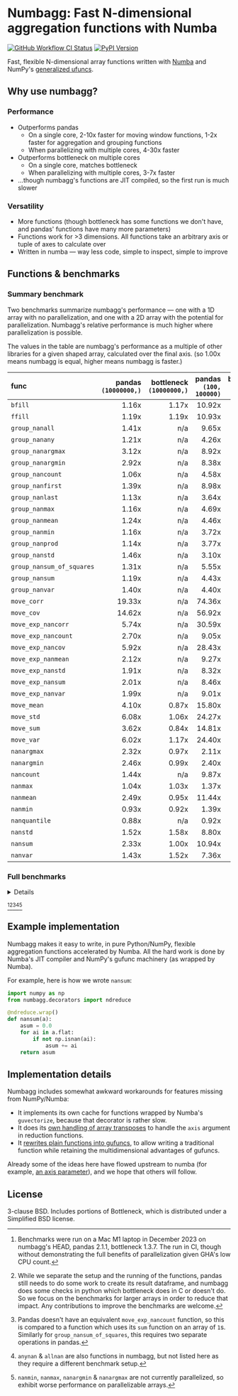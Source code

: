 # Numbagg: Fast N-dimensional aggregation functions with Numba

[![GitHub Workflow CI Status](https://img.shields.io/github/actions/workflow/status/numbagg/numbagg/test.yaml?branch=main&logo=github&style=for-the-badge)](https://github.com/numbagg/numbagg/actions/workflows/test.yaml)
[![PyPI Version](https://img.shields.io/pypi/v/numbagg?style=for-the-badge)](https://pypi.python.org/pypi/numbagg/)

Fast, flexible N-dimensional array functions written with
[Numba](https://github.com/numba/numba) and NumPy's [generalized
ufuncs](http://docs.scipy.org/doc/numpy/reference/c-api.generalized-ufuncs.html).

## Why use numbagg?

### Performance

- Outperforms pandas
  - On a single core, 2-10x faster for moving window functions, 1-2x faster for
    aggregation and grouping functions
  - When parallelizing with multiple cores, 4-30x faster
- Outperforms bottleneck on multiple cores
  - On a single core, matches bottleneck
  - When parallelizing with multiple cores, 3-7x faster
- ...though numbagg's functions are JIT compiled, so the first run is much slower

### Versatility

- More functions (though bottleneck has some functions we don't have, and pandas' functions
  have many more parameters)
- Functions work for >3 dimensions. All functions take an arbitrary axis or
  tuple of axes to calculate over
- Written in numba — way less code, simple to inspect, simple to improve

## Functions & benchmarks

### Summary benchmark

Two benchmarks summarize numbagg's performance — one with a 1D array with no
parallelization, and one with a 2D array with the potential for parallelization.
Numbagg's relative performance is much higher where parallelization is possible.

The values in the table are numbagg's performance as a multiple of other libraries for a
given shaped array, calculated over the final axis. (so 1.00x means numbagg is equal,
higher means numbagg is faster.)

| func                      | pandas<br>`(10000000,)` | bottleneck<br>`(10000000,)` | pandas<br>`(100, 100000)` | bottleneck<br>`(100, 100000)` |
| :------------------------ | ----------------------: | --------------------------: | ------------------------: | ----------------------------: |
| `bfill`                   |                   1.16x |                       1.17x |                    10.92x |                         3.95x |
| `ffill`                   |                   1.19x |                       1.19x |                    10.93x |                         3.89x |
| `group_nanall`            |                   1.41x |                         n/a |                     9.65x |                           n/a |
| `group_nanany`            |                   1.21x |                         n/a |                     4.26x |                           n/a |
| `group_nanargmax`         |                   3.12x |                         n/a |                     8.92x |                           n/a |
| `group_nanargmin`         |                   2.92x |                         n/a |                     8.38x |                           n/a |
| `group_nancount`          |                   1.06x |                         n/a |                     4.58x |                           n/a |
| `group_nanfirst`          |                   1.39x |                         n/a |                     8.98x |                           n/a |
| `group_nanlast`           |                   1.13x |                         n/a |                     3.64x |                           n/a |
| `group_nanmax`            |                   1.16x |                         n/a |                     4.69x |                           n/a |
| `group_nanmean`           |                   1.24x |                         n/a |                     4.46x |                           n/a |
| `group_nanmin`            |                   1.16x |                         n/a |                     3.72x |                           n/a |
| `group_nanprod`           |                   1.14x |                         n/a |                     3.77x |                           n/a |
| `group_nanstd`            |                   1.46x |                         n/a |                     3.10x |                           n/a |
| `group_nansum_of_squares` |                   1.31x |                         n/a |                     5.55x |                           n/a |
| `group_nansum`            |                   1.19x |                         n/a |                     4.43x |                           n/a |
| `group_nanvar`            |                   1.40x |                         n/a |                     4.40x |                           n/a |
| `move_corr`               |                  19.33x |                         n/a |                    74.36x |                           n/a |
| `move_cov`                |                  14.62x |                         n/a |                    56.92x |                           n/a |
| `move_exp_nancorr`        |                   5.74x |                         n/a |                    30.59x |                           n/a |
| `move_exp_nancount`       |                   2.70x |                         n/a |                     9.05x |                           n/a |
| `move_exp_nancov`         |                   5.92x |                         n/a |                    28.43x |                           n/a |
| `move_exp_nanmean`        |                   2.12x |                         n/a |                     9.27x |                           n/a |
| `move_exp_nanstd`         |                   1.91x |                         n/a |                     8.32x |                           n/a |
| `move_exp_nansum`         |                   2.01x |                         n/a |                     8.46x |                           n/a |
| `move_exp_nanvar`         |                   1.99x |                         n/a |                     9.01x |                           n/a |
| `move_mean`               |                   4.10x |                       0.87x |                    15.80x |                         4.04x |
| `move_std`                |                   6.08x |                       1.06x |                    24.27x |                         4.93x |
| `move_sum`                |                   3.62x |                       0.84x |                    14.81x |                         3.79x |
| `move_var`                |                   6.02x |                       1.17x |                    24.40x |                         5.14x |
| `nanargmax`               |                   2.32x |                       0.97x |                     2.11x |                         0.99x |
| `nanargmin`               |                   2.46x |                       0.99x |                     2.40x |                         0.98x |
| `nancount`                |                   1.44x |                         n/a |                     9.87x |                           n/a |
| `nanmax`                  |                   1.04x |                       1.03x |                     1.37x |                         1.01x |
| `nanmean`                 |                   2.49x |                       0.95x |                    11.44x |                         3.83x |
| `nanmin`                  |                   0.93x |                       0.92x |                     1.39x |                         0.99x |
| `nanquantile`             |                   0.88x |                         n/a |                     0.92x |                           n/a |
| `nanstd`                  |                   1.52x |                       1.58x |                     8.80x |                         7.27x |
| `nansum`                  |                   2.33x |                       1.00x |                    10.94x |                         3.48x |
| `nanvar`                  |                   1.43x |                       1.52x |                     7.36x |                         6.58x |

### Full benchmarks

<details>

| func                      |                  shape |      size | numbagg | pandas | bottleneck |  numpy | numbagg_ratio | pandas_ratio | bottleneck_ratio | numpy_ratio |
| :------------------------ | ---------------------: | --------: | ------: | -----: | ---------: | -----: | ------------: | -----------: | ---------------: | ----------: |
| `bfill`                   |                (1000,) |      1000 |     0ms |    0ms |        0ms |    n/a |         1.00x |        0.74x |            0.01x |         n/a |
|                           |            (10000000,) |  10000000 |    18ms |   21ms |       21ms |    n/a |         1.00x |        1.16x |            1.17x |         n/a |
|                           |          (100, 100000) |  10000000 |     6ms |   62ms |       22ms |    n/a |         1.00x |       10.92x |            3.95x |         n/a |
|                           | (10, 10, 10, 10, 1000) |  10000000 |     5ms |    n/a |       22ms |    n/a |         1.00x |          n/a |            4.35x |         n/a |
|                           |      (100, 1000, 1000) | 100000000 |    67ms |    n/a |      288ms |    n/a |         1.00x |          n/a |            4.28x |         n/a |
| `ffill`                   |                (1000,) |      1000 |     0ms |    0ms |        0ms |    n/a |         1.00x |        0.67x |            0.01x |         n/a |
|                           |            (10000000,) |  10000000 |    18ms |   21ms |       21ms |    n/a |         1.00x |        1.19x |            1.19x |         n/a |
|                           |          (100, 100000) |  10000000 |     5ms |   59ms |       21ms |    n/a |         1.00x |       10.93x |            3.89x |         n/a |
|                           | (10, 10, 10, 10, 1000) |  10000000 |     4ms |    n/a |       19ms |    n/a |         1.00x |          n/a |            4.26x |         n/a |
|                           |      (100, 1000, 1000) | 100000000 |    66ms |    n/a |      248ms |    n/a |         1.00x |          n/a |            3.74x |         n/a |
| `group_nanall`            |                (1000,) |      1000 |     0ms |    0ms |        n/a |    n/a |         1.00x |        0.84x |              n/a |         n/a |
|                           |            (10000000,) |  10000000 |    51ms |   72ms |        n/a |    n/a |         1.00x |        1.41x |              n/a |         n/a |
|                           |          (100, 100000) |  10000000 |     2ms |   19ms |        n/a |    n/a |         1.00x |        9.65x |              n/a |         n/a |
|                           | (10, 10, 10, 10, 1000) |  10000000 |     1ms |    n/a |        n/a |    n/a |         1.00x |          n/a |              n/a |         n/a |
| `group_nanany`            |                (1000,) |      1000 |     0ms |    0ms |        n/a |    n/a |         1.00x |        0.82x |              n/a |         n/a |
|                           |            (10000000,) |  10000000 |    61ms |   73ms |        n/a |    n/a |         1.00x |        1.21x |              n/a |         n/a |
|                           |          (100, 100000) |  10000000 |     4ms |   19ms |        n/a |    n/a |         1.00x |        4.26x |              n/a |         n/a |
|                           | (10, 10, 10, 10, 1000) |  10000000 |     4ms |    n/a |        n/a |    n/a |         1.00x |          n/a |              n/a |         n/a |
| `group_nanargmax`         |                (1000,) |      1000 |     0ms |    1ms |        n/a |    n/a |         1.00x |        7.59x |              n/a |         n/a |
|                           |            (10000000,) |  10000000 |    64ms |  199ms |        n/a |    n/a |         1.00x |        3.12x |              n/a |         n/a |
|                           |          (100, 100000) |  10000000 |     6ms |   50ms |        n/a |    n/a |         1.00x |        8.92x |              n/a |         n/a |
|                           | (10, 10, 10, 10, 1000) |  10000000 |     6ms |    n/a |        n/a |    n/a |         1.00x |          n/a |              n/a |         n/a |
| `group_nanargmin`         |                (1000,) |      1000 |     0ms |    1ms |        n/a |    n/a |         1.00x |        8.12x |              n/a |         n/a |
|                           |            (10000000,) |  10000000 |    64ms |  188ms |        n/a |    n/a |         1.00x |        2.92x |              n/a |         n/a |
|                           |          (100, 100000) |  10000000 |     5ms |   45ms |        n/a |    n/a |         1.00x |        8.38x |              n/a |         n/a |
|                           | (10, 10, 10, 10, 1000) |  10000000 |     6ms |    n/a |        n/a |    n/a |         1.00x |          n/a |              n/a |         n/a |
| `group_nancount`          |                (1000,) |      1000 |     0ms |    0ms |        n/a |    n/a |         1.00x |        0.84x |              n/a |         n/a |
|                           |            (10000000,) |  10000000 |    61ms |   65ms |        n/a |    n/a |         1.00x |        1.06x |              n/a |         n/a |
|                           |          (100, 100000) |  10000000 |     4ms |   18ms |        n/a |    n/a |         1.00x |        4.58x |              n/a |         n/a |
|                           | (10, 10, 10, 10, 1000) |  10000000 |     5ms |    n/a |        n/a |    n/a |         1.00x |          n/a |              n/a |         n/a |
| `group_nanfirst`          |                (1000,) |      1000 |     0ms |    0ms |        n/a |    n/a |         1.00x |        0.86x |              n/a |         n/a |
|                           |            (10000000,) |  10000000 |    54ms |   75ms |        n/a |    n/a |         1.00x |        1.39x |              n/a |         n/a |
|                           |          (100, 100000) |  10000000 |     2ms |   17ms |        n/a |    n/a |         1.00x |        8.98x |              n/a |         n/a |
|                           | (10, 10, 10, 10, 1000) |  10000000 |     2ms |    n/a |        n/a |    n/a |         1.00x |          n/a |              n/a |         n/a |
| `group_nanlast`           |                (1000,) |      1000 |     0ms |    0ms |        n/a |    n/a |         1.00x |        1.01x |              n/a |         n/a |
|                           |            (10000000,) |  10000000 |    61ms |   69ms |        n/a |    n/a |         1.00x |        1.13x |              n/a |         n/a |
|                           |          (100, 100000) |  10000000 |     5ms |   17ms |        n/a |    n/a |         1.00x |        3.64x |              n/a |         n/a |
|                           | (10, 10, 10, 10, 1000) |  10000000 |     6ms |    n/a |        n/a |    n/a |         1.00x |          n/a |              n/a |         n/a |
| `group_nanmax`            |                (1000,) |      1000 |     0ms |    0ms |        n/a |    n/a |         1.00x |        1.07x |              n/a |         n/a |
|                           |            (10000000,) |  10000000 |    65ms |   75ms |        n/a |    n/a |         1.00x |        1.16x |              n/a |         n/a |
|                           |          (100, 100000) |  10000000 |     4ms |   19ms |        n/a |    n/a |         1.00x |        4.69x |              n/a |         n/a |
|                           | (10, 10, 10, 10, 1000) |  10000000 |     5ms |    n/a |        n/a |    n/a |         1.00x |          n/a |              n/a |         n/a |
| `group_nanmean`           |                (1000,) |      1000 |     0ms |    0ms |        n/a |    n/a |         1.00x |        0.84x |              n/a |         n/a |
|                           |            (10000000,) |  10000000 |    61ms |   76ms |        n/a |    n/a |         1.00x |        1.24x |              n/a |         n/a |
|                           |          (100, 100000) |  10000000 |     5ms |   21ms |        n/a |    n/a |         1.00x |        4.46x |              n/a |         n/a |
|                           | (10, 10, 10, 10, 1000) |  10000000 |     5ms |    n/a |        n/a |    n/a |         1.00x |          n/a |              n/a |         n/a |
| `group_nanmin`            |                (1000,) |      1000 |     0ms |    0ms |        n/a |    n/a |         1.00x |        0.84x |              n/a |         n/a |
|                           |            (10000000,) |  10000000 |    65ms |   75ms |        n/a |    n/a |         1.00x |        1.16x |              n/a |         n/a |
|                           |          (100, 100000) |  10000000 |     5ms |   17ms |        n/a |    n/a |         1.00x |        3.72x |              n/a |         n/a |
|                           | (10, 10, 10, 10, 1000) |  10000000 |     6ms |    n/a |        n/a |    n/a |         1.00x |          n/a |              n/a |         n/a |
| `group_nanprod`           |                (1000,) |      1000 |     0ms |    0ms |        n/a |    n/a |         1.00x |        1.02x |              n/a |         n/a |
|                           |            (10000000,) |  10000000 |    62ms |   71ms |        n/a |    n/a |         1.00x |        1.14x |              n/a |         n/a |
|                           |          (100, 100000) |  10000000 |     5ms |   18ms |        n/a |    n/a |         1.00x |        3.77x |              n/a |         n/a |
|                           | (10, 10, 10, 10, 1000) |  10000000 |     4ms |    n/a |        n/a |    n/a |         1.00x |          n/a |              n/a |         n/a |
| `group_nanstd`            |                (1000,) |      1000 |     0ms |    0ms |        n/a |    n/a |         1.00x |        1.01x |              n/a |         n/a |
|                           |            (10000000,) |  10000000 |    67ms |   98ms |        n/a |    n/a |         1.00x |        1.46x |              n/a |         n/a |
|                           |          (100, 100000) |  10000000 |     7ms |   23ms |        n/a |    n/a |         1.00x |        3.10x |              n/a |         n/a |
|                           | (10, 10, 10, 10, 1000) |  10000000 |     7ms |    n/a |        n/a |    n/a |         1.00x |          n/a |              n/a |         n/a |
| `group_nansum`            |                (1000,) |      1000 |     0ms |    0ms |        n/a |    n/a |         1.00x |        0.86x |              n/a |         n/a |
|                           |            (10000000,) |  10000000 |    62ms |   74ms |        n/a |    n/a |         1.00x |        1.19x |              n/a |         n/a |
|                           |          (100, 100000) |  10000000 |     5ms |   21ms |        n/a |    n/a |         1.00x |        4.43x |              n/a |         n/a |
|                           | (10, 10, 10, 10, 1000) |  10000000 |     4ms |    n/a |        n/a |    n/a |         1.00x |          n/a |              n/a |         n/a |
| `group_nanvar`            |                (1000,) |      1000 |     0ms |    0ms |        n/a |    n/a |         1.00x |        1.03x |              n/a |         n/a |
|                           |            (10000000,) |  10000000 |    66ms |   92ms |        n/a |    n/a |         1.00x |        1.40x |              n/a |         n/a |
|                           |          (100, 100000) |  10000000 |     5ms |   21ms |        n/a |    n/a |         1.00x |        4.40x |              n/a |         n/a |
|                           | (10, 10, 10, 10, 1000) |  10000000 |     4ms |    n/a |        n/a |    n/a |         1.00x |          n/a |              n/a |         n/a |
| `group_nansum_of_squares` |                (1000,) |      1000 |     0ms |    0ms |        n/a |    n/a |         1.00x |        1.12x |              n/a |         n/a |
|                           |            (10000000,) |  10000000 |    63ms |   83ms |        n/a |    n/a |         1.00x |        1.31x |              n/a |         n/a |
|                           |          (100, 100000) |  10000000 |     5ms |   30ms |        n/a |    n/a |         1.00x |        5.55x |              n/a |         n/a |
|                           | (10, 10, 10, 10, 1000) |  10000000 |     4ms |    n/a |        n/a |    n/a |         1.00x |          n/a |              n/a |         n/a |
| `move_corr`               |                (1000,) |      1000 |     0ms |    1ms |        n/a |    n/a |         1.00x |        4.93x |              n/a |         n/a |
|                           |            (10000000,) |  10000000 |    52ms | 1004ms |        n/a |    n/a |         1.00x |       19.33x |              n/a |         n/a |
|                           |          (100, 100000) |  10000000 |    13ms |  976ms |        n/a |    n/a |         1.00x |       74.36x |              n/a |         n/a |
|                           | (10, 10, 10, 10, 1000) |  10000000 |    11ms |    n/a |        n/a |    n/a |         1.00x |          n/a |              n/a |         n/a |
|                           |      (100, 1000, 1000) | 100000000 |   143ms |    n/a |        n/a |    n/a |         1.00x |          n/a |              n/a |         n/a |
| `move_cov`                |                (1000,) |      1000 |     0ms |    0ms |        n/a |    n/a |         1.00x |        4.49x |              n/a |         n/a |
|                           |            (10000000,) |  10000000 |    48ms |  698ms |        n/a |    n/a |         1.00x |       14.62x |              n/a |         n/a |
|                           |          (100, 100000) |  10000000 |    11ms |  638ms |        n/a |    n/a |         1.00x |       56.92x |              n/a |         n/a |
|                           | (10, 10, 10, 10, 1000) |  10000000 |    12ms |    n/a |        n/a |    n/a |         1.00x |          n/a |              n/a |         n/a |
|                           |      (100, 1000, 1000) | 100000000 |   156ms |    n/a |        n/a |    n/a |         1.00x |          n/a |              n/a |         n/a |
| `move_mean`               |                (1000,) |      1000 |     0ms |    0ms |        0ms |    n/a |         1.00x |        0.85x |            0.01x |         n/a |
|                           |            (10000000,) |  10000000 |    32ms |  131ms |       28ms |    n/a |         1.00x |        4.10x |            0.87x |         n/a |
|                           |          (100, 100000) |  10000000 |     7ms |  112ms |       29ms |    n/a |         1.00x |       15.80x |            4.04x |         n/a |
|                           | (10, 10, 10, 10, 1000) |  10000000 |    11ms |    n/a |       27ms |    n/a |         1.00x |          n/a |            2.54x |         n/a |
|                           |      (100, 1000, 1000) | 100000000 |    70ms |    n/a |      312ms |    n/a |         1.00x |          n/a |            4.44x |         n/a |
| `move_std`                |                (1000,) |      1000 |     0ms |    0ms |        0ms |    n/a |         1.00x |        1.01x |            0.03x |         n/a |
|                           |            (10000000,) |  10000000 |    32ms |  195ms |       34ms |    n/a |         1.00x |        6.08x |            1.06x |         n/a |
|                           |          (100, 100000) |  10000000 |     8ms |  183ms |       37ms |    n/a |         1.00x |       24.27x |            4.93x |         n/a |
|                           | (10, 10, 10, 10, 1000) |  10000000 |    11ms |    n/a |       36ms |    n/a |         1.00x |          n/a |            3.35x |         n/a |
|                           |      (100, 1000, 1000) | 100000000 |    97ms |    n/a |      400ms |    n/a |         1.00x |          n/a |            4.13x |         n/a |
| `move_sum`                |                (1000,) |      1000 |     0ms |    0ms |        0ms |    n/a |         1.00x |        0.92x |            0.01x |         n/a |
|                           |            (10000000,) |  10000000 |    34ms |  122ms |       28ms |    n/a |         1.00x |        3.62x |            0.84x |         n/a |
|                           |          (100, 100000) |  10000000 |     7ms |  110ms |       28ms |    n/a |         1.00x |       14.81x |            3.79x |         n/a |
|                           | (10, 10, 10, 10, 1000) |  10000000 |     8ms |    n/a |       27ms |    n/a |         1.00x |          n/a |            3.29x |         n/a |
|                           |      (100, 1000, 1000) | 100000000 |    68ms |    n/a |      319ms |    n/a |         1.00x |          n/a |            4.73x |         n/a |
| `move_var`                |                (1000,) |      1000 |     0ms |    0ms |        0ms |    n/a |         1.00x |        1.39x |            0.04x |         n/a |
|                           |            (10000000,) |  10000000 |    31ms |  187ms |       36ms |    n/a |         1.00x |        6.02x |            1.17x |         n/a |
|                           |          (100, 100000) |  10000000 |     7ms |  177ms |       37ms |    n/a |         1.00x |       24.40x |            5.14x |         n/a |
|                           | (10, 10, 10, 10, 1000) |  10000000 |     8ms |    n/a |       34ms |    n/a |         1.00x |          n/a |            4.45x |         n/a |
|                           |      (100, 1000, 1000) | 100000000 |    92ms |    n/a |      393ms |    n/a |         1.00x |          n/a |            4.28x |         n/a |
| `move_exp_nancorr`        |                (1000,) |      1000 |     0ms |    0ms |        n/a |    n/a |         1.00x |        3.77x |              n/a |         n/a |
|                           |            (10000000,) |  10000000 |    86ms |  492ms |        n/a |    n/a |         1.00x |        5.74x |              n/a |         n/a |
|                           |          (100, 100000) |  10000000 |    16ms |  499ms |        n/a |    n/a |         1.00x |       30.59x |              n/a |         n/a |
|                           | (10, 10, 10, 10, 1000) |  10000000 |    16ms |    n/a |        n/a |    n/a |         1.00x |          n/a |              n/a |         n/a |
|                           |      (100, 1000, 1000) | 100000000 |   224ms |    n/a |        n/a |    n/a |         1.00x |          n/a |              n/a |         n/a |
| `move_exp_nancount`       |                (1000,) |      1000 |     0ms |    0ms |        n/a |    n/a |         1.00x |        0.94x |              n/a |         n/a |
|                           |            (10000000,) |  10000000 |    34ms |   93ms |        n/a |    n/a |         1.00x |        2.70x |              n/a |         n/a |
|                           |          (100, 100000) |  10000000 |     8ms |   76ms |        n/a |    n/a |         1.00x |        9.05x |              n/a |         n/a |
|                           | (10, 10, 10, 10, 1000) |  10000000 |     9ms |    n/a |        n/a |    n/a |         1.00x |          n/a |              n/a |         n/a |
|                           |      (100, 1000, 1000) | 100000000 |   125ms |    n/a |        n/a |    n/a |         1.00x |          n/a |              n/a |         n/a |
| `move_exp_nancov`         |                (1000,) |      1000 |     0ms |    0ms |        n/a |    n/a |         1.00x |        3.75x |              n/a |         n/a |
|                           |            (10000000,) |  10000000 |    54ms |  317ms |        n/a |    n/a |         1.00x |        5.92x |              n/a |         n/a |
|                           |          (100, 100000) |  10000000 |    12ms |  349ms |        n/a |    n/a |         1.00x |       28.43x |              n/a |         n/a |
|                           | (10, 10, 10, 10, 1000) |  10000000 |    12ms |    n/a |        n/a |    n/a |         1.00x |          n/a |              n/a |         n/a |
|                           |      (100, 1000, 1000) | 100000000 |   210ms |    n/a |        n/a |    n/a |         1.00x |          n/a |              n/a |         n/a |
| `move_exp_nanmean`        |                (1000,) |      1000 |     0ms |    0ms |        n/a |    n/a |         1.00x |        0.65x |              n/a |         n/a |
|                           |            (10000000,) |  10000000 |    35ms |   74ms |        n/a |    n/a |         1.00x |        2.12x |              n/a |         n/a |
|                           |          (100, 100000) |  10000000 |     9ms |   80ms |        n/a |    n/a |         1.00x |        9.27x |              n/a |         n/a |
|                           | (10, 10, 10, 10, 1000) |  10000000 |     7ms |    n/a |        n/a |    n/a |         1.00x |          n/a |              n/a |         n/a |
|                           |      (100, 1000, 1000) | 100000000 |    78ms |    n/a |        n/a |    n/a |         1.00x |          n/a |              n/a |         n/a |
| `move_exp_nanstd`         |                (1000,) |      1000 |     0ms |    0ms |        n/a |    n/a |         1.00x |        1.09x |              n/a |         n/a |
|                           |            (10000000,) |  10000000 |    50ms |   97ms |        n/a |    n/a |         1.00x |        1.91x |              n/a |         n/a |
|                           |          (100, 100000) |  10000000 |    12ms |  101ms |        n/a |    n/a |         1.00x |        8.32x |              n/a |         n/a |
|                           | (10, 10, 10, 10, 1000) |  10000000 |    19ms |    n/a |        n/a |    n/a |         1.00x |          n/a |              n/a |         n/a |
|                           |      (100, 1000, 1000) | 100000000 |   142ms |    n/a |        n/a |    n/a |         1.00x |          n/a |              n/a |         n/a |
| `move_exp_nansum`         |                (1000,) |      1000 |     0ms |    0ms |        n/a |    n/a |         1.00x |        0.92x |              n/a |         n/a |
|                           |            (10000000,) |  10000000 |    34ms |   69ms |        n/a |    n/a |         1.00x |        2.01x |              n/a |         n/a |
|                           |          (100, 100000) |  10000000 |     9ms |   75ms |        n/a |    n/a |         1.00x |        8.46x |              n/a |         n/a |
|                           | (10, 10, 10, 10, 1000) |  10000000 |     9ms |    n/a |        n/a |    n/a |         1.00x |          n/a |              n/a |         n/a |
|                           |      (100, 1000, 1000) | 100000000 |   111ms |    n/a |        n/a |    n/a |         1.00x |          n/a |              n/a |         n/a |
| `move_exp_nanvar`         |                (1000,) |      1000 |     0ms |    0ms |        n/a |    n/a |         1.00x |        0.98x |              n/a |         n/a |
|                           |            (10000000,) |  10000000 |    45ms |   89ms |        n/a |    n/a |         1.00x |        1.99x |              n/a |         n/a |
|                           |          (100, 100000) |  10000000 |    10ms |   92ms |        n/a |    n/a |         1.00x |        9.01x |              n/a |         n/a |
|                           | (10, 10, 10, 10, 1000) |  10000000 |    12ms |    n/a |        n/a |    n/a |         1.00x |          n/a |              n/a |         n/a |
|                           |      (100, 1000, 1000) | 100000000 |   114ms |    n/a |        n/a |    n/a |         1.00x |          n/a |              n/a |         n/a |
| `nanargmax`               |                (1000,) |      1000 |     0ms |    0ms |        0ms |    n/a |         1.00x |       13.36x |            0.21x |         n/a |
|                           |            (10000000,) |  10000000 |    13ms |   31ms |       13ms |    n/a |         1.00x |        2.32x |            0.97x |         n/a |
|                           |          (100, 100000) |  10000000 |    13ms |   28ms |       13ms |    n/a |         1.00x |        2.11x |            0.99x |         n/a |
|                           | (10, 10, 10, 10, 1000) |  10000000 |    14ms |    n/a |       15ms |    n/a |         1.00x |          n/a |            1.07x |         n/a |
|                           |      (100, 1000, 1000) | 100000000 |   139ms |    n/a |      153ms |    n/a |         1.00x |          n/a |            1.10x |         n/a |
| `nanargmin`               |                (1000,) |      1000 |     0ms |    0ms |        0ms |    n/a |         1.00x |       14.64x |            0.21x |         n/a |
|                           |            (10000000,) |  10000000 |    14ms |   33ms |       13ms |    n/a |         1.00x |        2.46x |            0.99x |         n/a |
|                           |          (100, 100000) |  10000000 |    13ms |   32ms |       13ms |    n/a |         1.00x |        2.40x |            0.98x |         n/a |
|                           | (10, 10, 10, 10, 1000) |  10000000 |    13ms |    n/a |       14ms |    n/a |         1.00x |          n/a |            1.07x |         n/a |
|                           |      (100, 1000, 1000) | 100000000 |   140ms |    n/a |      148ms |    n/a |         1.00x |          n/a |            1.06x |         n/a |
| `nancount`                |                (1000,) |      1000 |     0ms |    0ms |        n/a |    0ms |         1.00x |        0.97x |              n/a |       0.02x |
|                           |            (10000000,) |  10000000 |     4ms |    5ms |        n/a |    4ms |         1.00x |        1.44x |              n/a |       0.99x |
|                           |          (100, 100000) |  10000000 |     1ms |   11ms |        n/a |    4ms |         1.00x |        9.87x |              n/a |       3.37x |
|                           | (10, 10, 10, 10, 1000) |  10000000 |     1ms |    n/a |        n/a |    4ms |         1.00x |          n/a |              n/a |       2.99x |
|                           |      (100, 1000, 1000) | 100000000 |    11ms |    n/a |        n/a |   48ms |         1.00x |          n/a |              n/a |       4.44x |
| `nanmax`                  |                (1000,) |      1000 |     0ms |    0ms |        0ms |    0ms |         1.00x |        7.67x |            0.22x |       0.36x |
|                           |            (10000000,) |  10000000 |    13ms |   13ms |       13ms |    1ms |         1.00x |        1.04x |            1.03x |       0.11x |
|                           |          (100, 100000) |  10000000 |    13ms |   18ms |       13ms |    2ms |         1.00x |        1.37x |            1.01x |       0.12x |
|                           | (10, 10, 10, 10, 1000) |  10000000 |    13ms |    n/a |       12ms |    2ms |         1.00x |          n/a |            0.97x |       0.14x |
|                           |      (100, 1000, 1000) | 100000000 |   140ms |    n/a |      134ms |   18ms |         1.00x |          n/a |            0.96x |       0.13x |
| `nanmean`                 |                (1000,) |      1000 |     0ms |    0ms |        0ms |    0ms |         1.00x |        0.56x |            0.01x |       0.08x |
|                           |            (10000000,) |  10000000 |    11ms |   26ms |       10ms |   28ms |         1.00x |        2.49x |            0.95x |       2.67x |
|                           |          (100, 100000) |  10000000 |     3ms |   32ms |       11ms |   29ms |         1.00x |       11.44x |            3.83x |      10.39x |
|                           | (10, 10, 10, 10, 1000) |  10000000 |     2ms |    n/a |       10ms |   30ms |         1.00x |          n/a |            4.99x |      14.27x |
|                           |      (100, 1000, 1000) | 100000000 |    21ms |    n/a |      101ms |  328ms |         1.00x |          n/a |            4.75x |      15.39x |
| `nanmin`                  |                (1000,) |      1000 |     0ms |    0ms |        0ms |    0ms |         1.00x |        8.43x |            0.21x |       0.36x |
|                           |            (10000000,) |  10000000 |    14ms |   13ms |       13ms |    2ms |         1.00x |        0.93x |            0.92x |       0.12x |
|                           |          (100, 100000) |  10000000 |    13ms |   19ms |       13ms |    2ms |         1.00x |        1.39x |            0.99x |       0.13x |
|                           | (10, 10, 10, 10, 1000) |  10000000 |    13ms |    n/a |       14ms |    2ms |         1.00x |          n/a |            1.13x |       0.13x |
|                           |      (100, 1000, 1000) | 100000000 |   135ms |    n/a |      133ms |   16ms |         1.00x |          n/a |            0.98x |       0.12x |
| `nanquantile`             |                (1000,) |      1000 |     0ms |    0ms |        n/a |    0ms |         1.00x |        1.06x |              n/a |       0.25x |
|                           |            (10000000,) |  10000000 |   228ms |  200ms |        n/a |  166ms |         1.00x |        0.88x |              n/a |       0.73x |
|                           |          (100, 100000) |  10000000 |   227ms |  209ms |        n/a |  175ms |         1.00x |        0.92x |              n/a |       0.77x |
|                           | (10, 10, 10, 10, 1000) |  10000000 |   237ms |    n/a |        n/a |  170ms |         1.00x |          n/a |              n/a |       0.72x |
|                           |      (100, 1000, 1000) | 100000000 |  2324ms |    n/a |        n/a | 1928ms |         1.00x |          n/a |              n/a |       0.83x |
| `nanstd`                  |                (1000,) |      1000 |     0ms |    0ms |        0ms |    0ms |         1.00x |        0.64x |            0.03x |       0.27x |
|                           |            (10000000,) |  10000000 |    21ms |   31ms |       33ms |   56ms |         1.00x |        1.52x |            1.58x |       2.71x |
|                           |          (100, 100000) |  10000000 |     4ms |   38ms |       31ms |   57ms |         1.00x |        8.80x |            7.27x |      13.31x |
|                           | (10, 10, 10, 10, 1000) |  10000000 |     5ms |    n/a |       30ms |   58ms |         1.00x |          n/a |            6.32x |      12.33x |
|                           |      (100, 1000, 1000) | 100000000 |    42ms |    n/a |      310ms |  640ms |         1.00x |          n/a |            7.35x |      15.15x |
| `nansum`                  |                (1000,) |      1000 |     0ms |    0ms |        0ms |    0ms |         1.00x |        0.90x |            0.01x |       0.05x |
|                           |            (10000000,) |  10000000 |    10ms |   23ms |       10ms |   31ms |         1.00x |        2.33x |            1.00x |       3.11x |
|                           |          (100, 100000) |  10000000 |     3ms |   31ms |       10ms |   28ms |         1.00x |       10.94x |            3.48x |       9.79x |
|                           | (10, 10, 10, 10, 1000) |  10000000 |     2ms |    n/a |        9ms |   27ms |         1.00x |          n/a |            3.83x |      11.19x |
|                           |      (100, 1000, 1000) | 100000000 |    26ms |    n/a |      107ms |  298ms |         1.00x |          n/a |            4.05x |      11.33x |
| `nanvar`                  |                (1000,) |      1000 |     0ms |    0ms |        0ms |    0ms |         1.00x |        0.73x |            0.04x |       0.28x |
|                           |            (10000000,) |  10000000 |    21ms |   30ms |       32ms |   57ms |         1.00x |        1.43x |            1.52x |       2.68x |
|                           |          (100, 100000) |  10000000 |     5ms |   35ms |       31ms |   59ms |         1.00x |        7.36x |            6.58x |      12.33x |
|                           | (10, 10, 10, 10, 1000) |  10000000 |     5ms |    n/a |       31ms |   63ms |         1.00x |          n/a |            5.80x |      11.70x |
|                           |      (100, 1000, 1000) | 100000000 |    43ms |    n/a |      303ms |  623ms |         1.00x |          n/a |            7.00x |      14.39x |

</details>

[^1][^2][^3][^4][^5]

[^1]:
    Benchmarks were run on a Mac M1 laptop in December 2023 on numbagg's HEAD,
    pandas 2.1.1, bottleneck 1.3.7. The run in CI, though without demonstrating
    the full benefits of parallelization given GHA's low CPU count.

[^2]:
    While we separate the setup and the running of the functions, pandas still
    needs to do some work to create its result dataframe, and numbagg does some
    checks in python which bottleneck does in C or doesn't do. So we focus on
    the benchmarks for larger arrays in order to reduce that impact. Any
    contributions to improve the benchmarks are welcome.

[^3]:
    Pandas doesn't have an equivalent `move_exp_nancount` function, so this is
    compared to a function which uses its `sum` function on an array of `1`s.
    Similarly for `group_nansum_of_squares`, this requires two separate
    operations in pandas.

[^4]:
    `anynan` & `allnan` are also functions in numbagg, but not listed here as they
    require a different benchmark setup.

[^5]:
    `nanmin`, `nanmax`, `nanargmin` & `nanargmax` are not currently parallelized,
    so exhibit worse performance on parallelizable arrays.

## Example implementation

Numbagg makes it easy to write, in pure Python/NumPy, flexible aggregation
functions accelerated by Numba. All the hard work is done by Numba's JIT
compiler and NumPy's gufunc machinery (as wrapped by Numba).

For example, here is how we wrote `nansum`:

```python
import numpy as np
from numbagg.decorators import ndreduce

@ndreduce.wrap()
def nansum(a):
    asum = 0.0
    for ai in a.flat:
        if not np.isnan(ai):
            asum += ai
    return asum
```

## Implementation details

Numbagg includes somewhat awkward workarounds for features missing from
NumPy/Numba:

- It implements its own cache for functions wrapped by Numba's
  `guvectorize`, because that decorator is rather slow.
- It does its [own handling of array
  transposes](https://github.com/numbagg/numbagg/blob/e166adae94b3be35497dcdc22772026df75af253/numbagg/decorators.py#L170-L181)
  to handle the `axis` argument in reduction functions.
- It [rewrites plain functions into
  gufuncs](https://github.com/numbagg/numbagg/blob/e166adae94b3be35497dcdc22772026df75af253/numbagg/transform.py),
  to allow writing a traditional function while retaining the multidimensional advantages of
  gufuncs.

Already some of the ideas here have flowed upstream to numba (for example, [an
axis parameter](https://github.com/numpy/numpy/issues/5197)), and we hope
that others will follow.

## License

3-clause BSD. Includes portions of Bottleneck, which is distributed under a
Simplified BSD license.
